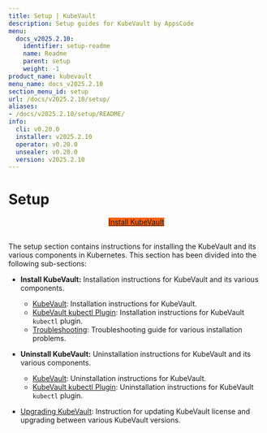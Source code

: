 ```yaml
---
title: Setup | KubeVault
description: Setup guides for KubeVault by AppsCode
menu:
  docs_v2025.2.10:
    identifier: setup-readme
    name: Readme
    parent: setup
    weight: -1
product_name: kubevault
menu_name: docs_v2025.2.10
section_menu_id: setup
url: /docs/v2025.2.10/setup/
aliases:
- /docs/v2025.2.10/setup/README/
info:
  cli: v0.20.0
  installer: v2025.2.10
  operator: v0.20.0
  unsealer: v0.20.0
  version: v2025.2.10
---
```


# Setup

<div style="text-align: center;">
  <a class="button is-info is-medium is-active has-text-weight-normal" href="/docs/v2025.2.10/setup/install/kubevault"  style="background:#FC6011; width: 18rem;">Install KubeVault</a>
</div>
<br>

The setup section contains instructions for installing the KubeVault and its various components in Kubernetes. This section has been divided into the following sub-sections:

- **Install KubeVault:** Installation instructions for KubeVault and its various components.
  - [KubeVault](/docs/v2025.2.10/setup/install/kubevault): Installation instructions for KubeVault.
  - [KubeVault kubectl Plugin](/docs/v2025.2.10/setup/install/kubectl_plugin): Installation instructions for KubeVault `kubectl` plugin.
  - [Troubleshooting](/docs/v2025.2.10/setup/install/troubleshoting): Troubleshooting guide for various installation problems.

- **Uninstall KubeVault:** Uninstallation instructions for KubeVault and its various components.
  - [KubeVault](/docs/v2025.2.10/setup/uninstall/kubevault): Uninstallation instructions for KubeVault.
  - [KubeVault kubectl Plugin](/docs/v2025.2.10/setup/uninstall/kubectl_plugin): Uninstallation instructions for KubeVault `kubectl` plugin.

- [Upgrading KubeVault](/docs/v2025.2.10/setup/upgrade/): Instruction for updating KubeVault license and upgrading between various KubeVault versions.
